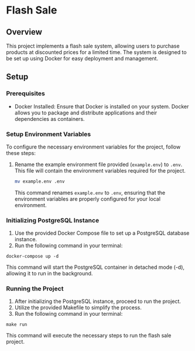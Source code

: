 # Flash Sale

## Overview
This project implements a flash sale system, allowing users to purchase products at discounted prices for a limited time. The system is designed to be set up using Docker for easy deployment and management.

## Setup
### Prerequisites
- Docker Installed: Ensure that Docker is installed on your system. Docker allows you to package and distribute applications and their dependencies as containers.

### Setup Environment Variables

To configure the necessary environment variables for the project, follow these steps:

1. Rename the example environment file provided (`example.env`) to `.env`. This file will contain the environment variables required for the project.

    ```bash
    mv example.env .env
    ```

   This command renames `example.env` to `.env`, ensuring that the environment variables are properly configured for your local environment.

### Initializing PostgreSQL Instance
1. Use the provided Docker Compose file to set up a PostgreSQL database instance.
2. Run the following command in your terminal:

```
docker-compose up -d
```
This command will start the PostgreSQL container in detached mode (-d), allowing it to run in the background.

### Running the Project
1. After initializing the PostgreSQL instance, proceed to run the project.
2. Utilize the provided Makefile to simplify the process.
3. Run the following command in your terminal:

```
make run
```
This command will execute the necessary steps to run the flash sale project.
